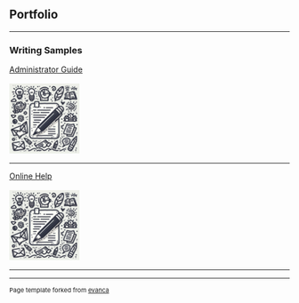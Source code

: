 ## Portfolio

---

### Writing Samples 

[Administrator Guide](/WritingSample_LicenseServerRedundancy_Bstork.pdf)
<br><br>
<img src="/WSicon.png?raw=true" style="width:25%;height:25%;"/>

---
[Online Help](/WritingSample_LibraryPhraseDataSourceExample_Bstork.pdf)
<br><br>
<img src="/WSicon.png?raw=true" style="width:25%;height:25%;"/>

---
<!--
[Project 3 Title](http://example.com/)
<img src="images/dummy_thumbnail.jpg?raw=true"/>

---

### Category Name 2

- [Project 1 Title](http://example.com/)
- [Project 2 Title](http://example.com/)
- [Project 3 Title](http://example.com/)
- [Project 4 Title](http://example.com/)
- [Project 5 Title](http://example.com/)

---
-->



---
<p style="font-size:11px">Page template forked from <a href="https://github.com/evanca/quick-portfolio">evanca</a></p>
<!-- Remove above link if you don't want to attibute -->
